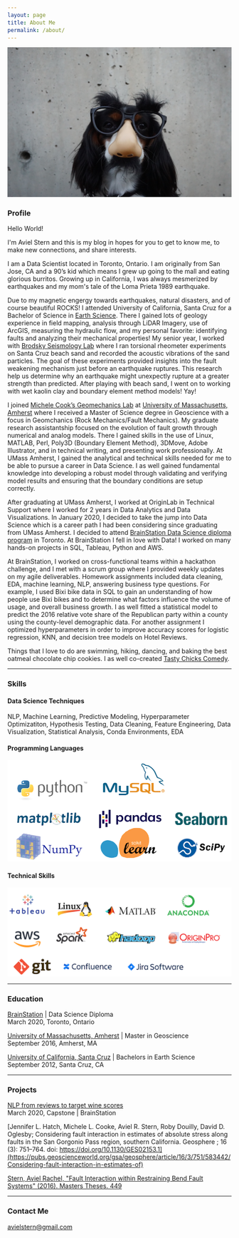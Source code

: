```yaml
---
layout: page
title: About Me
permalink: /about/
---
```


![Alternate image text](/images/aboutme2.jpg)

### Profile
Hello World! 

I'm Aviel Stern and this is my blog in hopes for you to get to know me, to make new connections, and share interests.

I am a Data Scientist located in Toronto, Ontario. I am originally from San Jose, CA and a 90’s kid which means I grew up going to the mall and eating glorious burritos.  Growing up in California, I was always mesmerized by earthquakes and my mom's tale of the Loma Prieta 1989 earthquake. 

Due to my magnetic engergy towards earthquakes, natural disasters, and of course beautiful ROCKS! I attended University of California, Santa Cruz for a Bachelor of Science in [Earth Science](https://eps.ucsc.edu/). There I gained lots of geology experience in field mapping, analysis through LiDAR Imagery, use of ArcGIS, measuring the hydraulic flow, and my personal favorite: identifying faults and analyzing their mechanical properties! My senior year, I worked with [Brodsky Seismology Lab](https://websites.pmc.ucsc.edu/~seisweb/emily_brodsky/) where I ran torsional rheometer experiments on Santa Cruz beach sand and recorded the acoustic vibrations of the sand particles. The goal of these experiments provided insights into the fault weakening mechanism just before an earthquake ruptures. This research help us determine why an earthquake might unexpectly rupture at a greater strength than predicted. After playing with beach sand, I went on to working with wet kaolin clay and boundary element method models! Yay!

I joined [Michele Cook’s Geomechanics Lab](https://blogs.umass.edu/cooke/) at [University of Massachusetts, Amherst](https://www.geo.umass.edu/) where I received a Master of Science degree in Geoscience with a focus in Geomchanics (Rock Mechanics/Fault Mechanics). My graduate research assistantship focused on the evolution of fault growth through numerical and analog models. There I gained skills in the use of Linux, MATLAB, Perl, Poly3D (Boundary Element Method), 3DMove, Adobe Illustrator, and in technical writing, and presenting work professionally. At UMass Amherst, I gained the analytical and technical skills needed for me to be able to pursue a career in Data Science. I as well gained fundamental knowledge into developing a robust model through validating and verifying model results and ensuring that the boundary conditions are setup correctly.

After graduating at UMass Amherst, I worked at OriginLab in Technical Support where I worked for 2 years in Data Analytics and Data Visualizations. In January 2020, I decided to take the jump into Data Science which is a career path I had been considering since graduating from UMass Amherst. I decided to attend [BrainStation Data Science diploma program](https://brainstation.io/course/toronto/data-science?utm_keyword=%2Bdata%20%2Bscience%20%2Bbrainstation&utm_network=g&utm_matchtype=b&utm_creative=269262450377&utm_target=&utm_placement=&utm_device=c&utm_campaign=649120212&utm_adgroup=56812219833&utm_source=AdWords&utm_target_id=aud-808969644948:kwd-447159192211&gclid=CjwKCAjwr7X4BRA4EiwAUXjbt1bHVW-84_FdNTiQ422xDxWVGr7ik7GTnO2WNeOjhojI6AxhSzdKqRoCg-wQAvD_BwE) in Toronto. At BrainStation I fell in love with Data! I worked on many hands-on projects in SQL, Tableau, Python and AWS. 

At BrainStation, I worked on cross-functional teams within a hackathon challenge, and I met with a scrum group where I provided weekly updates on my agile deliverables. Homework assignments included data cleaning, EDA, machine learning, NLP, answering business type questions. For example, I used Bixi bike data in SQL to gain an understanding of how people use Bixi bikes and to determine what factors influence the volume of usage, and overall business growth. I as well fitted a statistical model to predict the 2016 relative vote share of the Republican party within a county using the county-level demographic data. For another assignment I optimized hyperparameters in order to improve accuracy scores for logistic regression, KNN, and decision tree models on Hotel Reviews. 

Things that I love to do are swimming, hiking, dancing, and baking the best oatmeal chocolate chip cookies. I as well co-created [Tasty Chicks Comedy](www.tastychickscomedy.com). 

---

### Skills 

#### Data Science Techniques 
NLP, Machine Learning, Predictive Modeling, Hyperparameter Optimizatiton, Hypothesis Testing, Data Cleaning, Feature Engineering, Data Visualization, Statistical Analysis, Conda Environments, EDA

#### Programming Languages 

![Alternate image text](/images/panda.png)


#### Technical Skills 

![Alternate image text](/images/about/tech2.png)  


---

### Education
[BrainStation](https://www.ucsc.edu/) | Data Science Diploma<br/>
March 2020, Toronto, Ontario

[University of Massachusetts, Amherst](https://www.umass.edu/) |  Master in Geoscience<br/>
September 2016, Amherst, MA

[University of California, Santa Cruz](https://www.ucsc.edu/) |  Bachelors in Earth Science<br/>
September 2012, Santa Cruz, CA

---

### Projects

[NLP from reviews to target wine scores](https://github.com/avielrs/BrainStation-Capstone)<br/>
March 2020, Capstone | BrainStation

[Jennifer L. Hatch, Michele L. Cooke, Aviel R. Stern, Roby Douilly, David D. Oglesby; Considering fault interaction in estimates of absolute stress along faults in the San Gorgonio Pass region, southern California. Geosphere ; 16 (3): 751–764. doi: https://doi.org/10.1130/GES02153.1](https://pubs.geoscienceworld.org/gsa/geosphere/article/16/3/751/583442/Considering-fault-interaction-in-estimates-of)<br/>

[Stern, Aviel Rachel, "Fault Interaction within Restraining Bend Fault Systems" (2016). Masters Theses. 449](https://scholarworks.umass.edu/masters_theses_2/449/)<br/>

---

### Contact Me
[avielstern@gmail.com](mailto:avielstern@gmail.com)